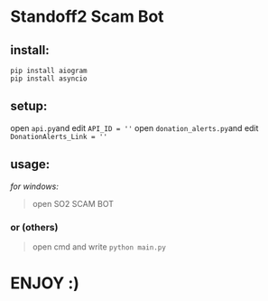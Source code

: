 # Standoff2 Scam Bot
## install:
  ```
  pip install aiogram
  pip install asyncio
  ```
## setup:
open `api.py`and edit `API_ID = ''`
open `donation_alerts.py`and edit `DonationAlerts_Link = ''`

## usage:
*for windows:*
> open SO2 SCAM BOT
### or (others)
> open cmd and write `python main.py`

# ENJOY :)
